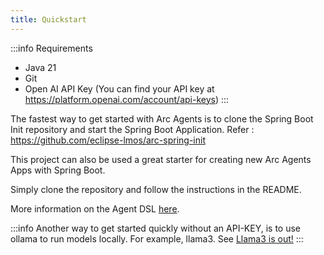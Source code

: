```yaml
---
title: Quickstart
---
```


:::info Requirements
 - Java 21
 - Git
 - Open AI API Key (You can find your API key at https://platform.openai.com/account/api-keys)
:::

The fastest way to get started with Arc Agents is to clone the Spring Boot Init repository
and start the Spring Boot Application.
Refer : https://github.com/eclipse-lmos/arc-spring-init

This project can also be used a great starter for creating new Arc Agents Apps with Spring Boot. 

Simply clone the repository and follow the instructions in the README.

More information on the Agent DSL [here](dsl/defining_agents).

:::info
Another way to get started quickly without an API-KEY, is to use ollama to run models locally.
For example, llama3. See [Llama3 is out!](/blog/Llama3)
:::

